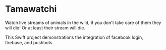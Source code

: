 # Tamawatchi
Watch live streams of animals in the wild, if you don't take care of them they will die! Or at least their stream will die.

This Swift project demonstrations the integration of facebook login, firebase, and pushbots.
